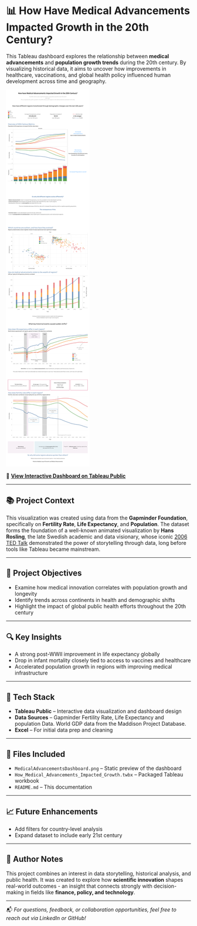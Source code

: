 # 📊 How Have Medical Advancements Impacted Growth in the 20th Century?

This Tableau dashboard explores the relationship between **medical advancements** and **population growth trends** during the 20th century. By visualizing historical data, it aims to uncover how improvements in healthcare, vaccinations, and global health policy influenced human development across time and geography.

![Dashboard Preview](MedicalAdvancementsDashboard.png)  

🔗 **[View Interactive Dashboard on Tableau Public](https://public.tableau.com/views/Howhavemedicaladvancementsimpactedgrowthinthe20thcentury/Dashboard1?:language=en-GB&:sid=&:redirect=auth&:display_count=n&:origin=viz_share_link)**

---

## 📚 Project Context

This visualization was created using data from the **Gapminder Foundation**, specifically on **Fertility Rate**, **Life Expectancy**, and **Population**. The dataset forms the foundation of a well-known animated visualization by **Hans Rosling**, the late Swedish academic and data visionary, whose iconic [2006 TED Talk](https://www.ted.com/talks/hans_rosling_the_best_stats_you_ve_ever_seen) demonstrated the power of storytelling through data, long before tools like Tableau became mainstream.

---

## 📌 Project Objectives

- Examine how medical innovation correlates with population growth and longevity
- Identify trends across continents in health and demographic shifts
- Highlight the impact of global public health efforts throughout the 20th century

---

## 🔍 Key Insights

- A strong post-WWII improvement in life expectancy globally
- Drop in infant mortality closely tied to access to vaccines and healthcare
- Accelerated population growth in regions with improving medical infrastructure

---

## 🧰 Tech Stack

- **Tableau Public** – Interactive data visualization and dashboard design
- **Data Sources** – Gapminder Fertility Rate, Life Expectancy and population Data. World GDP data from the Maddison Project Database.
- **Excel** – For initial data prep and cleaning

---

## 📂 Files Included

- `MedicalAdvancementsDashboard.png` – Static preview of the dashboard  
- `How_Medical_Advancements_Impacted_Growth.twbx` – Packaged Tableau workbook
- `README.md` – This documentation

---

## 📈 Future Enhancements

- Add filters for country-level analysis
- Expand dataset to include early 21st century

---

## 🧠 Author Notes

This project combines an interest in data storytelling, historical analysis, and public health. It was created to explore how **scientific innovation** shapes real-world outcomes - an insight that connects strongly with decision-making in fields like **finance, policy, and technology**.

---

📬 *For questions, feedback, or collaboration opportunities, feel free to reach out via LinkedIn or GitHub!*
